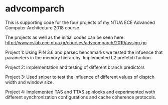 # advcomparch

This is supporting code for the four projects of my NTUA ECE Advanced Computer Architecture 2018 course.

The projects as well as the initial codes can be seen here:
http://www.cslab.ece.ntua.gr/courses/advcomparch/2019/assign.go

Project 1: 
Using PIN 3.6 and parsec benchmarks we tested the infuence that parameters in the memory hierarchy. Implemented L2 prefetch funtion.

Project 2: 
Implementation and testing of different branch predictors

Project 3: 
Used sniper to test the influence of different values of disptch width and window size.

Project 4: 
Implemented TAS and TTAS spinlocks and experimented woth different synchronization configurations and cache coherence protocols.

